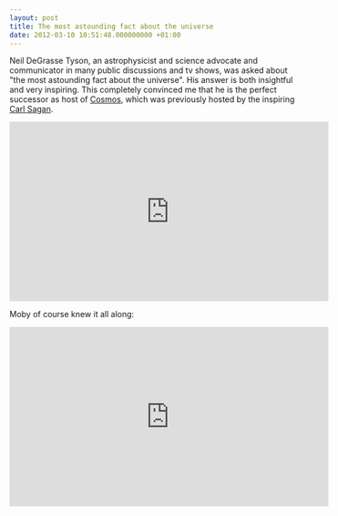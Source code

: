 ```yaml
---
layout: post
title: The most astounding fact about the universe
date: 2012-03-10 10:51:48.000000000 +01:00
---
```

Neil DeGrasse Tyson, an astrophysicist and science advocate and communicator in many public discussions and tv shows, was asked about "the most astounding fact about the universe". His answer is both insightful and very inspiring. This completely convinced me that he is the perfect successor as host of <a href="http://en.wikipedia.org/wiki/Cosmos:_A_Personal_Voyage">Cosmos</a>, which was previously hosted by the inspiring <a href="http://en.wikipedia.org/wiki/Carl_Sagan">Carl Sagan</a>.

<iframe width="560" height="315" src="http://www.youtube.com/embed/9D05ej8u-gU" frameborder="0" allowfullscreen></iframe>

Moby of course knew it all along:

<iframe width="560" height="315" src="http://www.youtube.com/embed/W3YaCAjFiqc" frameborder="0" allowfullscreen></iframe>


